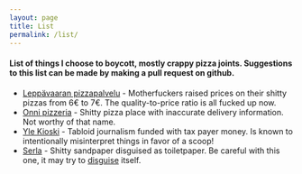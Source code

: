 ```yaml
---
layout: page
title: List
permalink: /list/
---
```


#### List of things I choose to boycott, mostly crappy pizza joints. Suggestions to this list can be made by making a pull request on github.

* [Leppävaaran pizzapalvelu][lpp] - Motherfuckers raised prices on their shitty pizzas from 6€ to 7€. The quality-to-price ratio is all fucked up now.
* [Onni pizzeria][onni-pizzeria] - Shitty pizza place with inaccurate delivery information. Not worthy of that name.
* [Yle Kioski][yle-kioski] - Tabloid journalism funded with tax payer money. Is known to intentionally misinterpret things in favor of a scoop!
* [Serla][serla] - Shitty sandpaper disguised as toiletpaper. Be careful with this one, it may try to [disguise][serla-disguise] itself.

[lpp]: http://www.leppavaaranpizzapalvelu.fi/
[onni-pizzeria]: https://pizza-online.fi/ravintolat/helsinki/onnipizzeria
[yle-kioski]: http://kioski.yle.fi/
[serla]: http://serla.fi/
[serla-disguise]: http://www.aalto.fi/fi/current/news/2016-08-04-002/ 
